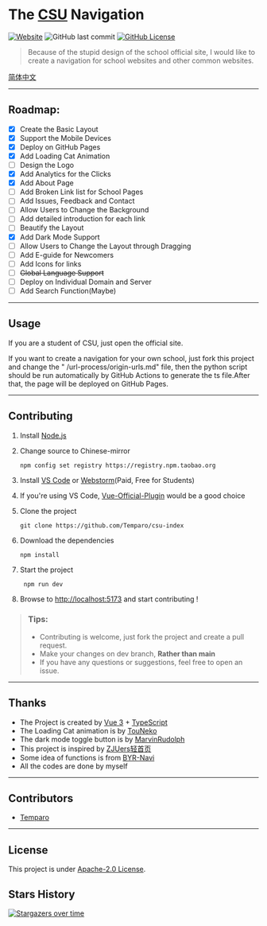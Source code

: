 # The [CSU](https://www.csu.edu.cn/) Navigation

[![Website](https://img.shields.io/website?url=https%3A%2F%2Fcsu-index.github.io%2F&up_message=CSU-Index&down_message=Time%20out&style=for-the-badge)](https://csu-index.github.io/)
![GitHub last commit](https://img.shields.io/github/last-commit/Temparo/csu-index?style=for-the-badge)
[![GitHub License](https://img.shields.io/github/license/Temparo/csu-index?style=for-the-badge)](LICENSE)

> Because of the stupid design of the school official site, I would like to create a navigation for school websites and
> other common websites.

[简体中文](README.zh-Hans.md)

---

## Roadmap:

- [x] Create the Basic Layout
- [x] Support the Mobile Devices
- [x] Deploy on GitHub Pages
- [x] Add Loading Cat Animation
- [ ] Design the Logo
- [x] Add Analytics for the Clicks
- [x] Add About Page
- [ ] Add Broken Link list for School Pages
- [ ] Add Issues, Feedback and Contact
- [ ] Allow Users to Change the Background
- [ ] Add detailed introduction for each link
- [ ] Beautify the Layout
- [x] Add Dark Mode Support
- [ ] Allow Users to Change the Layout through Dragging
- [ ] Add E-guide for Newcomers
- [ ] Add Icons for links
- [ ] ~~Global Language Support~~
- [ ] Deploy on Individual Domain and Server
- [ ] Add Search Function(Maybe)

---

## Usage

If you are a student of CSU, just open the official site.

If you want to create a navigation for your own school, just fork this project and change the "
/url-process/origin-urls.md" file, then the python script should be run automatically by GitHub Actions to generate the
ts file.After that, the page will be deployed on GitHub Pages.

---

## Contributing

1. Install [Node.js](https://nodejs.org/en/download/)

2. Change source to Chinese-mirror

   ```shell
   npm config set registry https://registry.npm.taobao.org
   ```

3. Install [VS Code](https://code.visualstudio.com/) or [Webstorm](https://www.jetbrains.com/webstorm/)(Paid, Free for
   Students)

4. If you're using VS Code, [Vue-Official-Plugin](https://marketplace.visualstudio.com/items?itemName=Vue.volar) would
   be a good choice

5. Clone the project

   ```shell
   git clone https://github.com/Temparo/csu-index
   ```

6. Download the dependencies

   ```shell
   npm install
   ```

7. Start the project

   ```shell
    npm run dev
   ```
8. Browse to [http://localhost:5173](http://localhost:5173) and start contributing !

> ### Tips:
> - Contributing is welcome, just fork the project and create a pull request.
> - Make your changes on dev branch, **Rather than main**
> - If you have any questions or suggestions, feel free to open an issue.

---

## Thanks

- The Project is created by [Vue 3](https://vuejs.org/) + [TypeScript](https://www.typescriptlang.org/)
- The Loading Cat animation is by [TouNeko](https://codepen.io/touneko)
- The dark mode toggle button is by [MarvinRudolph](https://codepen.io/MarvinRudolph)
- This project is inspired by [ZJUers轻首页](https://zjuers.com/)
- Some idea of functions is from [BYR-Navi](https://github.com/BYR-Navi/BYR-Navi)
- All the codes are done by myself

---

## Contributors

- [Temparo](https://github.com/Temparo)

---

## License

This project is under [Apache-2.0 License](LICENSE).

## Stars History

[![Stargazers over time](https://starchart.cc/Temparo/csu-index.svg)](https://starchart.cc/Temparo/csu-index)